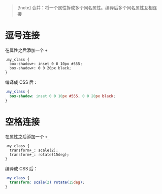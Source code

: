 > [!note] 合并：将一个属性拆成多个同名属性。编译后多个同名属性互相连接
# 逗号连接

在属性之后添加一个 `+`

```Less
.my_class {  
  box-shadow+: inset 0 0 10px #555;  
  box-shadow+: 0 0 20px black;  
}
```

编译成 CSS 后：

```CSS
.my_class {  
  box-shadow: inset 0 0 10px #555, 0 0 20px black;  
}
```

# 空格连接

在属性之后添加一个 `+_`

```Less
.my_class {  
  transform+_: scale(2);  
  transform+_: rotate(15deg);  
}
```

编译成 CSS 后：

```CSS
.my_class {  
  transform: scale(2) rotate(15deg);  
}
```